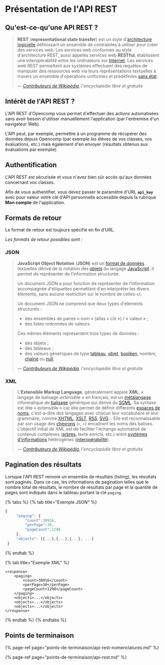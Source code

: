 # Présentation de l'API REST

## Qu'est-ce-qu'une API REST ?

> **REST** \(**representational state transfer**\) est un style d'[architecture logicielle](https://fr.wikipedia.org/wiki/Architecture_informatique) définissant un ensemble de contraintes à utiliser pour créer des services web. Les services web conformes au style d'architecture REST, aussi appelés services web **RESTful**, établissent une interopérabilité entre les ordinateurs sur [Internet](https://fr.wikipedia.org/wiki/Internet). Les services web REST permettent aux systèmes effectuant des requêtes de manipuler des ressources web via leurs représentations textuelles à travers un ensemble d'opérations uniformes et prédéfinies [sans état](https://fr.wikipedia.org/wiki/Protocole_sans_%C3%A9tat). 
>
> _—_ [_Contributeurs de Wikipédia_](https://xtools.wmflabs.org/articleinfo/fr.wikipedia.org/Representational_state_transfer?editorlimit=200)_, l'encyclopédie libre et gratuite_

## Intérêt de l'API REST ?

L'API REST d'Opencomp vous permet d'effectuer des actions automatisées sans avoir besoin d'utiliser manuellement l'application \(par l'entremise d'un navigateur Web\).

L'API peut, par exemple, permettre à un programme de récupérer des données depuis Opencomp \(par exemple les élèves de vos classes, vos évaluations, etc.\) mais également d'en envoyer \(résultats obtenus aux évaluations par exemple\).

## Authentification

L'API REST est sécurisée et vous n'avez bien sûr accès qu'aux données concernant vos classes.

Afin de vous authentifier, vous devez passer le paramètre d'URL **`api_key`** avec pour valeur votre clé d'API personnelle accessible depuis la rubrique **Mon compte** de l'application.

## Formats de retour

Le format de retour est toujours spécifié en fin d'URL.

_Les formats de retour possibles sont :_

### JSON

> **JavaScript Object Notation** \(**JSON**\) est un [format de données](https://fr.wikipedia.org/wiki/Format_de_donn%C3%A9es) textuelles dérivé de la notation des [objets](https://fr.wikipedia.org/wiki/Objet_%28informatique%29) du langage [JavaScript](https://fr.wikipedia.org/wiki/JavaScript). Il permet de représenter de l’information structurée.
>
> Un document JSON a pour fonction de représenter de l'information accompagnée d'étiquettes permettant d'en interpréter les divers éléments, sans aucune restriction sur le nombre de celles-ci.
>
> Un document JSON ne comprend que deux types d'éléments structurels :
>
> * des ensembles de paires « nom » \(alias « clé »\) / « valeur » ;
> * des listes ordonnées de valeurs.
>
> Ces mêmes éléments représentent trois types de données :
>
> * des objets ;
> * des tableaux ;
> * des valeurs génériques de type [tableau](https://fr.wikipedia.org/wiki/Tableau_%28structure_de_donn%C3%A9es%29), [objet](https://fr.wikipedia.org/wiki/Objet_%28informatique%29), [booléen](https://fr.wikipedia.org/wiki/Bool%C3%A9en), nombre, [chaîne](https://fr.wikipedia.org/wiki/Cha%C3%AEne_de_caract%C3%A8res) ou [null](https://fr.wikipedia.org/wiki/Null).
>
> _—_ [_Contributeurs de Wikipédia_](https://xtools.wmflabs.org/articleinfo/fr.wikipedia.org/JavaScript_Object_Notation?editorlimit=200#top-editors)_, l'encyclopédie libre et gratuite_

### XML

> L'**Extensible Markup Language**, généralement appelé **XML**, « langage de balisage extensible » en français, est un [métalangage](https://fr.wikipedia.org/wiki/M%C3%A9talangage) informatique de [balisage](https://fr.wikipedia.org/wiki/Langage_de_balisage) générique qui dérive du [SGML](https://fr.wikipedia.org/wiki/SGML). Sa syntaxe est dite « extensible » car elle permet de définir différents [espaces de noms](https://fr.wikipedia.org/wiki/Espace_de_noms_XML), c'est-à-dire des langages avec chacun leur vocabulaire et leur grammaire, comme [XHTML](https://fr.wikipedia.org/wiki/XHTML), [XSLT](https://fr.wikipedia.org/wiki/XSLT), [RSS](https://fr.wikipedia.org/wiki/RSS), [SVG](https://fr.wikipedia.org/wiki/SVG)… Elle est reconnaissable par son usage des [chevrons](https://fr.wikipedia.org/wiki/Chevron_%28typographie%29) \(`<`, `>`\) encadrant les noms des balises. L'objectif initial de XML est de faciliter l'échange automatisé de contenus complexes \([arbres](https://fr.wikipedia.org/wiki/Arbre_enracin%C3%A9), texte enrichi, etc.\) entre [systèmes d'informations](https://fr.wikipedia.org/wiki/Syst%C3%A8me_d%27information) hétérogènes \([interopérabilité](https://fr.wikipedia.org/wiki/Interop%C3%A9rabilit%C3%A9_en_informatique)\).
>
> _—_ [_Contributeurs de Wikipédia,_](https://xtools.wmflabs.org/articleinfo/fr.wikipedia.org/Extensible_Markup_Language?editorlimit=2000#top-editors) _l'encyclopédie libre et gratuite_

## Pagination des résultats

Lorsque l'API REST renvoie un ensemble de résultats \(listing\), les résultats sont paginés. Dans ce cas, les informations de pagination telles que le nombre total de résultats, le nombre de résultats par page et la quantité de pages sont indiqués dans le tableau portant la clé `paging`.

{% tabs %}
{% tab title="Exemple JSON" %}
```javascript
{
     "paging": {
         "count":38916,
         "perPage":30,
         "pageCount":1298
     },
     "objects": [{...},{...},{...}, ...]
 }
```
{% endtab %}

{% tab title="Exemple XML" %}
```markup
<response>
    <paging>
        <count>38916</count>
        <perPage>30</perPage>
        <pageCount>1298</pageCount>
    </paging>
    <objects>...</objects>
    <objects>...</objects>
    <objects>...</objects>
</response>
```
{% endtab %}
{% endtabs %}

## Points de terminaison

{% page-ref page="points-de-terminaison/api-rest-nomenclatures.md" %}

{% page-ref page="points-de-terminaison/api-rest.md" %}

